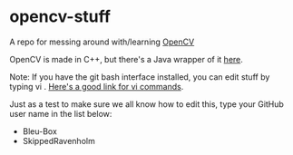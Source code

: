 # opencv-stuff
A repo for messing around with/learning [OpenCV](https://opencv.org/)

OpenCV is made in C++, but there's a Java wrapper of it [here](https://github.com/bytedeco/javacv).

Note: If you have the git bash interface installed, you can edit stuff by typing
vi <filename>. [Here's a good link for vi commands](https://www.cs.colostate.edu/helpdocs/vi.html).

Just as a test to make sure we all know how to edit this, type your GitHub 
user name in the list below:
- Bleu-Box
- SkippedRavenholm
